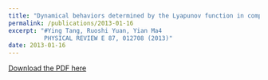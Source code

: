 ```yaml
---
title: "Dynamical behaviors determined by the Lyapunov function in competitive Lotka-Volterra systems"
permalink: /publications/2013-01-16
excerpt: "#Ying Tang, Ruoshi Yuan, Yian Ma4
          PHYSICAL REVIEW E 87, 012708 (2013)"
date: 2013-01-16
---
```


[Download the PDF here](https://github.com/jamestang23/jamestang23.github.io/blob/master/12.pdf)


